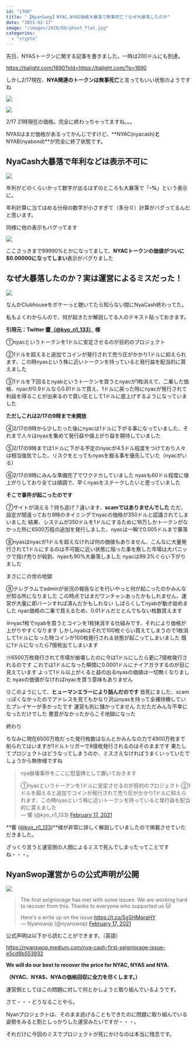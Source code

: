```yaml
---
id: "1700"
title: "【NyanSwop】NYAC,NYAS価格大暴落で無事死亡？なぜ大暴落したのか"
date: "2021-02-17"
image: "/images/2020/08/ghost_flat.jpg"
categories: 
  - "crypto"
---
```


先日、NYASトークンに関する記事を書きました。一時は200ドルにも到達。

https://tialight.com/1690?old=https://tialight.com/?p=1690

しかし2/17現在、**NYA関連のトークンは無事死亡**と言ってもいい状態のようですね

![](/images/2021/02/nyacash_price.png)

![](https://i.gyazo.com/2ca06bf8b53694d1a24436cde8af9822.png)

2/17 21時現在の価格。完全に終わっちゃってますね。。。

NYASはまだ価格があるってかんじですけど、**NYAC(nyacash)**と**NYAB(nyabond)**が完全に終了状態です。

## NyaCash大暴落で年利などは表示不可に

![](/images/2021/02/apr_broken.png)

年利がどのくらいかって数字が出るはずのところも大暴落で「**\-%**」という表示に。

年利計算に当てはめる分母の数字が小さすぎて（多分０）計算がバグってるんだと思います。

同様に他の表示もバグってます

![](/images/2021/02/nya_bond.png)

ここさっきまで99990%とかになってまして、**NYACトークンの価値がついに$0.00000になってしまい**表示がバグりました

## なぜ大暴落したのか？実は運営によるミスだった！

![](/images/2020/09/allwhatshandsup.jpg)

なんかClubhouseをボケーっと聴いてたら知らない間にNyaCash終わってた。

私もよくわからんので、何が起きたか解説してる人のテキスト貼っておきます。

**引用元：Twitter [響（@kyo\_n1\_133）](https://twitter.com/kyo_n1_133) 様**

①nyacというトークンを1ドルに安定させるのが目的のプロジェクト

②1ドルを超えると追加でコインが発行されて売り圧がかかり1ドルに抑えられます、この時nyasという株に近いトークンを持っていると発行益を配当的に貰えました

③1ドルを下回るとnyabというトークンを買うとnyacが1枚消えて、二乗した価格、nyacが0.9ドルなら0.81ドルで買え、1ドルに戻った時にnyacが発行されて利益を得ることが出来るので買い圧として1ドルに底上げするようになっていました

**ただしこれは2/17の9時まで未開放**

④2/17の9時から少したった後にnyacは1ドルに下がる事になっていました、それまで人々はnyasを集めて発行益や値上がり益を期待していました

⑤2/17の9時までは1ドルに下がる予定のnyacが4.5ドル程度をつけており人々は相当強気でした、リスクをとってもnyasを掘る事を優先していた（nyacがいる）

⑥2/17の9時にみんな準備完了でワクテカしていました nyasも60ドル程度に値上がりしており全ては順調で、早くnyasをステークしたいと思っていました

**そこで事件が起こったのです**

⑦サイトが消える？持ち逃げ？違います、**scamではありませんでした** ただ、設定が間違っており9時のタイミングでnyacの価格が350ドルと認識されてしまいました 結果、システムが350ドルを1ドルにするために18万しかトークンがなかった所に6500万程の追加を発行しました、nyacは一瞬で0.005ドルまで暴落

⑧nyasはnyacが1ドルを超えなければ何の価値もありません、こんなに大量発行されて1ドルにするのは不可能に近い状態に陥った事を察した市場は大パニックで投げ売りが殺到、nyasも90%大暴落しました nyacは99.3%ぐらい下がりました

まさにこの世の地獄

⑨テレグラムでadminが状況の報告などを行いやっと何が起こったのかみんなが知る所になりました この時点ではまだワンチャンあったかもしれません、運営が大量に即バーンすれば済んだかもしれない しばらくしてnyabが動き始めました nyac価格の二乗で買えるため、0.01ドルだととんでもない枚数買えます

⑩nyac1枚でnyabを買うとコインを1枚抹消する仕組みです、それにより価格が上がりやすくなります しかしnyabはそれで100枚ぐらい買えてしまうので1枚消して1ドルになった時コインが100枚発行される状態が起こってしまいました 既に1ドルになったら7億枚出てしまいます

⑪6500万枚発行されて市場が崩壊したのに今は1ドルにしたら更に7億枚発行されるのです これでは1ドルになった瞬間に0.0001ドルにナイアガラするのが目に見えています よって1ドル以上がくると益の出るnyasの価値は一切無くなりました nyasの価値がなければnyacを買う意味もありません

⑫このようにして、**ヒューマンエラーにより詰んだのです** 皆死にました、scamっぽくなかったのでアドレスを見てもかなり沢山nyasを持って全裸待機していたプレイヤーが多かったです 運営も別に儲かってません ただただみんな不幸になっただけでした 悪意がなかったからこそ地獄になった

終わり

ちなみに現在6500万枚だった発行枚数はなんとかみんなの力で4900万枚まで削られてはいますが1ドルトリガーで8億枚発行されるのはそのままです 果たしてプロジェクトはどうなってしまうのか、ミスさえなければうまくいっていたでしょうから無惨様ですね

<blockquote class="twitter-tweet"><p lang="ja" dir="ltr">nya崩壊事件をここに慰霊碑として置いておきます</p>①nyacというトークンを1ドルに安定させるのが目的のプロジェクト ②1ドルを超えると追加でコインが発行されて売り圧がかかり1ドルに抑えられます、この時nyasという株に近いトークンを持っていると発行益を配当的に貰えました<div></div>— 響 (@kyo_n1_133) <a href="https://twitter.com/kyo_n1_133/status/1361996068825616387?ref_src=twsrc%5Etfw">February 17, 2021</a></blockquote>
<script async src="https://platform.twitter.com/widgets.js" charset="utf-8"></script>

**響 ([@kyo\_n1\_133](https://twitter.com/kyo_n1_133))**様が非常に詳しく解説していましたので掲載させていただきました。

ざっくり言うと運営側の人間によるミスで死んでしまったってことですね・・・。

## NyanSwop運営からの公式声明が公開

![](/images/2021/02/attention.jpg)

<blockquote class="twitter-tweet"><p lang="en" dir="ltr">The first seigniorage has met with some issues. We are working hard to recover from this. Thanks to everyone who supported us 🐱</p>Here's a write up on the issue:<a href="https://t.co/5gSHMqraHY">https://t.co/5gSHMqraHY</a><div></div>— Nyanswop (@nyanswop) <a href="https://twitter.com/nyanswop/status/1362016990278213635?ref_src=twsrc%5Etfw">February 17, 2021</a></blockquote>
<script async src="https://platform.twitter.com/widgets.js" charset="utf-8"></script>

公式声明は以下から読むことができます。（英語）

https://nyanswop.medium.com/nya-cash-first-seigniorage-issue-e5cd9b553932

**We will do our best to recover the price for NYAC, NYAS and NYA.**

**（NYAC、NYAS、NYAの価格回収に全力を尽くします。）**

運営側としてはこの問題に対して何とかしようと取り組んでいるようです。

さて・・・どうなることやら。

Nyanプロジェクトは、そのまま逃げることもできたのに問題に取り組んでいる姿勢をみると割としっかりした運営みたいですが・・・。

それだけに今回のミスでプロジェクトが死にかけなのは本当に残念です。
